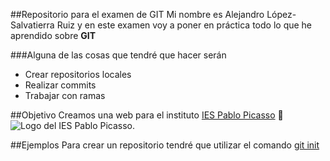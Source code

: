 ##Repositorio para el examen de GIT
Mi nombre es Alejandro López-Salvatierra Ruiz y en este examen voy a poner en práctica todo lo que he aprendido sobre **GIT**

###Alguna de las cosas que tendré que hacer serán
* Crear repositorios locales
* Realizar commits
* Trabajar con ramas

##Objetivo
Creamos una web para el instituto [IES Pablo Picasso](https:fpiespablopicasso.es) :school:
![Logo del IES Pablo Picasso.](https://fpiespablopicasso.es/wp-content/uploads/2022/03/LOGOTIPO-IES-PABLO-PICASSO-texto-morado.png)

##Ejemplos
Para crear un repositorio tendré que utilizar el comando
[git init](https:fpiespablopicasso.es)
